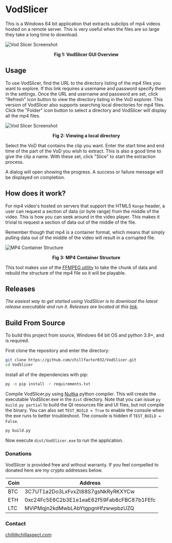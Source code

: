 # VodSlicer
This is a Windows 64 bit application that extracts subclips of mp4 videos hosted on a remote server. This is very useful when the files are so large they take a long time to download. 

![Vod Slicer Screenshot](https://chillaspect.com/images/vodslicer3.png "Vod Slicer")
<figcaption align = "center"><b>Fig 1: VodSlicer GUI Overview</b></figcaption>

## Usage

To use VodSlicer, find the URL to the directory listing of the mp4 files you want to explore. If this link requires a username and password specify them in the settings. Once the URL and username and password are set, click "Refresh" icon button to view the directory listing in the VoD explorer. 
This version of VodSlicer also supports searching local directories for mp4 files. Click the "Folder" icon button to select a directory and VodSlicer will display all the mp4 files.

![Vod Slicer Screenshot](https://chillaspect.com/images/vodslicer2.png "Vod Slicer")
<figcaption align = "center"><b>Fig 2: Viewing a local directory</b></figcaption>

Select the VoD that contains the clip you want. Enter the start time and end time of the part of the VoD you wish to extract. This is also a good time to give the clip a name. With these set, click "Slice" to start the extraction process.

A dialog will open showing the progress. A success or failure message will be displayed on completion. 

## How does it work?

For mp4 video's hosted on servers that support the HTML5 `Range` header, a user can request a section of data (or byte range) from the middle of the video. This is how you can seek around in the video player. This makes it trivial to request a section of data out of the middle of the file.

Remember though that mp4 is a container format, which means that simply pulling data out of the middle of the video will result in a corrupted file. 

![MP4 Container Structure](https://chillaspect.com/images/mp4_structure2.png "MP4 Container Structure")
<figcaption align = "center"><b>Fig 3: MP4 Container Structure</b></figcaption>        

This tool makes use of the [FFMPEG utility](https://ffmpeg.org/about.html) to take the chunk of data and rebuild the structure of the mp4 file so it will be playable.

## Releases

_The easiest way to get started using VodSlicer is to download the latest release executable and run it. Releases are located at this [link](https://github.com/chillfactor032/VodSlicer/releases)._

## Build From Source

To build this project from source, Windows 64 bit OS and python 3.9+, and is required.

First clone the repository and enter the directory:

```bash
git clone https://github.com/chillfactor032/VodSlicer.git
cd VodSlicer
```

Install all of the dependencies with pip:

```bash
py -m pip install -r requirements.txt
```

Compile VodSlicer.py using [Nuitka](https://nuitka.net/) python compiler. This will create the executable VodSlicer.exe in the `dist` directory. Note that you can issue `py build.py partial` to build the Qt resources file and UI files, but not compile the binary. You can also set `TEST_BUILD = True` to enable the console when the exe runs to better troubleshoot. The console is hidden if `TEST_BUILD = False`.

```bash
py build.py
```

Now execute `dist/VodSlicer.exe` to run the application.

### Donations

VodSlicer is provided free and without warranty. If you feel compelled to donated here are my crypto addresses below.

Coin | Address
--- | ---
BTC | 3C7UT1a2Do3LxFvxZt88S7gsNkRyRKXYCw
ETH | 0xc24Fc5E6C2b3E1e1eaE62f59Fab8cFBC87b1FEfc
LTC | MViPMqjn2kdMwbLAbYtgpgnHfzwwpbzUZQ

### Contact

chill@chillaspect.com